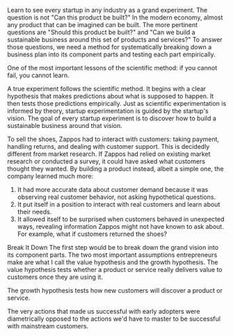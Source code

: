 
Learn to see every startup in any industry as a grand experiment. The question is not "Can this product be built?" In the modern economy, almost any product that can be imagined can be built. The more pertinent questions are "Should this product be built?" and "Can we build a sustainable business around this set of products and services?" To answer those questions, we need a method for systematically breaking down a business plan into its component parts and testing each part empirically.

One of the most important lessons of the scientific method: if you cannot fail, you cannot learn.

A true experiment follows the scientific method. It begins with a clear hypothesis that makes predictions about what is supposed to happen. It then tests those predictions empirically. Just as scientific experimentation is informed by theory, startup experimentation is guided by the startup's vision. The goal of every startup experiment is to discover how to build a sustainable business around that vision.

To sell the shoes, Zappos had to interact with customers: taking payment, handling returns, and dealing with customer support. This is decidedly different from market research. If Zappos had relied on existing market research or conducted a survey, it could have asked what customers thought they wanted. By building a product instead, albeit a simple one, the company learned much more:
1. It had more accurate data about customer demand because it was observing real customer behavior, not asking hypothetical questions.
2. It put itself in a position to interact with real customers and learn about their needs.
3. It allowed itself to be surprised when customers behaved in unexpected ways, revealing information Zappos might not have known to ask about. For example, what if customers returned the shoes?

Break It Down
The first step would be to break down the grand vision into its component parts. The two most important assumptions entrepreneurs make are what I call the value hypothesis and the growth hypothesis. The value hypothesis tests whether a product or service really delivers value to customers once they are using it.

The growth hypothesis tests how new customers will discover a product or service.

The very actions that made us successful with early adopters were diametrically opposed to the actions we'd have to master to be successful with mainstream customers.
